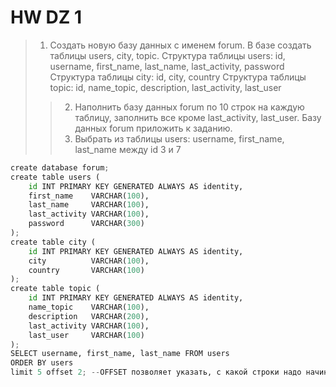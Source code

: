 # HW DZ 1
>1.	Создать новую базу данных с именем forum. В базе создать таблицы users, city, topic. 
Структура таблицы users: id, username,  first_name, last_name, last_activity, password
Структура таблицы city: id, city, country
Структура таблицы topic: id, name_topic, description,  last_activity, last_user
>>2.	Наполнить базу данных forum по 10 строк на каждую таблицу, заполнить все кроме last_activity, 
last_user. Базу данных forum приложить к заданию.
>>3.	Выбрать из таблицы users: username, first_name, last_name между id 3 и 7
```python
create database forum;
create table users (
    id INT PRIMARY KEY GENERATED ALWAYS AS identity,
    first_name    VARCHAR(100),
    last_name     VARCHAR(100),
    last_activity VARCHAR(100),
    password      VARCHAR(300)
);
create table city ( 
    id INT PRIMARY KEY GENERATED ALWAYS AS identity,
    city          VARCHAR(100),
    country       VARCHAR(100)  
);
create table topic (
    id INT PRIMARY KEY GENERATED ALWAYS AS identity,
    name_topic    VARCHAR(100),
    description   VARCHAR(200),
    last_activity VARCHAR(100),
    last_user     VARCHAR(100)
);
SELECT username, first_name, last_name FROM users
ORDER BY users
limit 5 offset 2; --OFFSET позволяет указать, с какой строки надо начинать выборку
```
